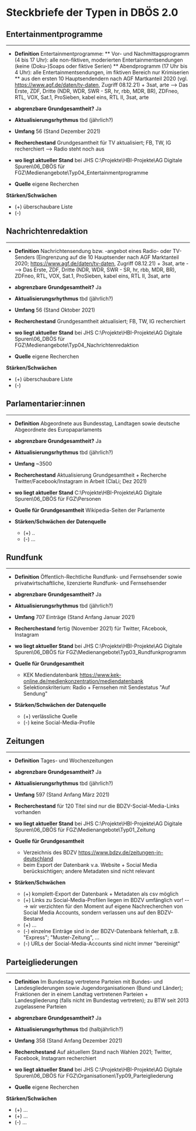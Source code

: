# Steckbriefe der Typen in DBÖS 2.0

## Entertainmentprogramme
-------------
* **Definition** Entertainmentprogramme: 
** Vor- und Nachmittagsprogramm (4 bis 17 Uhr): alle non-fiktiven, moderierten Entertainmentsendungen (keine (Doku-)Soaps oder fiktive Serien)
** Abendprogramm (17 Uhr bis 4 Uhr): alle Entertainmentsendungen, im fiktiven Bereich nur Krimiserien
** aus den ersten 10 Hauptsendendern nach AGF Martkanteil 2020 (vgl. https://www.agf.de/daten/tv-daten, Zugriff 08.12.21) + 3sat, arte 
–> Das Erste, ZDF, Dritte (NDR, WDR, SWR - SR, hr, rbb, MDR, BR), ZDFneo, RTL, VOX, Sat.1, ProSieben, kabel eins, RTL II, 3sat, arte 

* **abgrenzbare Grundgesamtheit?** Ja
* **Aktualisierungsrhythmus**  tbd (jährlich?)
* **Umfang** 56 (Stand Dezember 2021)
* **Recherchestand** Grundgesamtheit für TV aktualisiert; FB, TW, IG recherchiert --> Radio steht noch aus
* **wo liegt aktueller Stand** bei JHS C:\Projekte\HBI-Projekte\AG Digitale Spuren\06_DBÖS für FGZ\Medienangebote\Typ04_Entertainmentprogramme

* **Quelle** eigene Recherchen  

**Stärken/Schwächen**
  * (+) überschaubare Liste
  * (-) 


## Nachrichtenredaktion
-------------
* **Definition** Nachrichtensendung bzw. -angebot eines Radio- oder TV-Senders (Eingrenzung auf die 10 Hauptsender nach AGF Marktanteil 2020; https://www.agf.de/daten/tv-daten, Zugriff 08.12.21) + 3sat, arte ---> Das Erste, ZDF, Dritte (NDR, WDR, SWR - SR, hr, rbb, MDR, BR), ZDFneo, RTL, VOX, Sat.1, ProSieben, kabel eins, RTL II, 3sat, arte 
* **abgrenzbare Grundgesamtheit?** Ja
* **Aktualisierungsrhythmus**  tbd (jährlich?)
* **Umfang** 56 (Stand Oktober 2021)
* **Recherchestand** Grundgesamtheit aktualisiert; FB, TW, IG recherchiert
* **wo liegt aktueller Stand** bei JHS C:\Projekte\HBI-Projekte\AG Digitale Spuren\06_DBÖS für FGZ\Medienangebote\Typ04_Nachrichtenredaktion

* **Quelle** eigene Recherchen  

**Stärken/Schwächen**
  * (+) überschaubare Liste
  * (-) 



## Parlamentarier:innen
--------------------
* **Definition** Abgeordnete aus Bundesstag, Landtagen sowie deutsche Abgeordnete des Europaparlaments
* **abgrenzbare Grundgesamtheit?** Ja
* **Aktualisierungsrhythmus** tbd (jährlich?)
* **Umfang** ~3500
* **Recherchestand** Aktualisierung Grundgesamtheit + Recherche Twitter/Facebook/Instagram in Arbeit (ClaLi; Dez 2021)
* **wo liegt aktueller Stand** C:\Projekte\HBI-Projekte\AG Digitale Spuren\06_DBÖS für FGZ\Personen

* **Quelle für Grundgesamtheit** Wikipedia-Seiten der Parlamente
* **Stärken/Schwächen der Datenquelle**
  * (+) ..
  * (-) ...

## Rundfunk
--------
* **Definition** Öffentlich-Rechtliche Rundfunk- und Fernsehsender sowie privatwirtschaftliche, lizenzierte Rundfunk- und Fernsehsender
* **abgrenzbare Grundgesamtheit?** Ja
* **Aktualisierungsrhythmus** tbd (jährlich?)
* **Umfang** 707 Einträge (Stand Anfang Januar 2021) 
* **Recherchestand** fertig (November 2021) für Twitter, FAcebook, Instagram
* **wo liegt aktueller Stand** bei JHS C:\Projekte\HBI-Projekte\AG Digitale Spuren\06_DBÖS für FGZ\Medienangebote\Typ03_Rundfunkprogramm

* **Quelle für Grundgesamtheit** 
  * KEK Mediendatenbank  https://www.kek-online.de/medienkonzentration/mediendatenbank
  * Selektionskriterium: Radio + Fernsehen mit Sendestatus "Auf Sendung"

* **Stärken/Schwächen der Datenquelle**
  * (+) verlässliche Quelle
  * (-) keine Social-Media-Profile


## Zeitungen
---------
* **Definition** Tages- und Wochenzeitungen
* **abgrenzbare Grundgesamtheit?** Ja
* **Aktualisierungsrhythmus**  tbd (jährlich?)
* **Umfang** 597 (Stand Anfang März 2021)
* **Recherchestand** für 120 Titel sind nur die BDZV-Social-Media-Links vorhanden
* **wo liegt aktueller Stand** bei JHS C:\Projekte\HBI-Projekte\AG Digitale Spuren\06_DBÖS für FGZ\Medienangebote\Typ01_Zeitung

* **Quelle für Grundgesamtheit** 
  * Verzeichnis des BDZV https://www.bdzv.de/zeitungen-in-deutschland 
  * beim Export der Datenbank v.a. Website + Social Media berücksichtigen; andere Metadaten sind nicht relevant

* **Stärken/Schwächen**
  * (+) komplett-Export der Datenbank + Metadaten als csv möglich
  * (+) Links zu Social-Media-Profilen liegen im BDZV umfänglich vor! ---> wir verzichten für den Moment auf eigene Nachrecherchen von Social Media Accounts, sondern verlassen uns auf den BDZV-Bestand
  * (+) ...
  * (-) einzelne Einträge sind in der BDZV-Datenbank fehlerhaft, z.B. "Express"; "Muster-Zeitung", ...
  * (-) URLs der Social-Media-Accounts sind nicht immer "bereinigt"

## Parteigliederungen
-------------
* **Definition** Im Bundestag vertretene Parteien mit Bundes- und Landesgliederungen sowie Jugendorganisationen (Bund und Länder); Fraktionen der in einem Landtag vertretenen Parteien + Landesgliederung (falls nicht im Bundestag vertreten); zu BTW seit 2013 zugelassene Parteien
* **abgrenzbare Grundgesamtheit?** Ja
* **Aktualisierungsrhythmus**  tbd (halbjährlich?)
* **Umfang** 358 (Stand Anfang Dezember 2021)
* **Recherchestand** Auf aktuellem Stand nach Wahlen 2021; Twitter, Facebook, Instagram recherchiert
* **wo liegt aktueller Stand** bei JHS C:\Projekte\HBI-Projekte\AG Digitale Spuren\06_DBÖS für FGZ\Organisationen\Typ09_Parteigliederung

* **Quelle** eigene Recherchen  

**Stärken/Schwächen**
  * (+) ...
  * (+) ...
  * (-) ...

